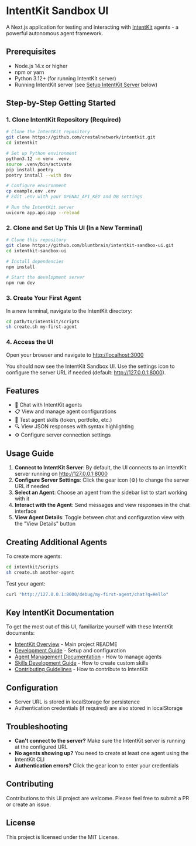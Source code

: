 # IntentKit Sandbox UI

A Next.js application for testing and interacting with [IntentKit](https://github.com/crestalnetwork/intentkit) agents - a powerful autonomous agent framework.

## Prerequisites

- Node.js 14.x or higher
- npm or yarn
- Python 3.12+ (for running IntentKit server)
- Running IntentKit server (see [Setup IntentKit Server](#setup-intentkit-server) below)

## Step-by-Step Getting Started

### 1. Clone IntentKit Repository (Required)

```bash
# Clone the IntentKit repository
git clone https://github.com/crestalnetwork/intentkit.git
cd intentkit

# Set up Python environment
python3.12 -m venv .venv
source .venv/bin/activate
pip install poetry
poetry install --with dev

# Configure environment
cp example.env .env
# Edit .env with your OPENAI_API_KEY and DB settings

# Run the IntentKit server
uvicorn app.api:app --reload
```

### 2. Clone and Set Up This UI (In a New Terminal)

```bash
# Clone this repository
git clone https://github.com/bluntbrain/intentkit-sandbox-ui.git
cd intentkit-sandbox-ui

# Install dependencies
npm install

# Start the development server
npm run dev
```

### 3. Create Your First Agent

In a new terminal, navigate to the IntentKit directory:

```bash
cd path/to/intentkit/scripts
sh create.sh my-first-agent
```

### 4. Access the UI

Open your browser and navigate to [http://localhost:3000](http://localhost:3000)

You should now see the IntentKit Sandbox UI. Use the settings icon to configure the server URL if needed (default: http://127.0.0.1:8000).

## Features

- 🤖 Chat with IntentKit agents
- 📋 View and manage agent configurations
- 💼 Test agent skills (token, portfolio, etc.)
- 🔍 View JSON responses with syntax highlighting
- ⚙️ Configure server connection settings

## Usage Guide

1. **Connect to IntentKit Server**: By default, the UI connects to an IntentKit server running on http://127.0.0.1:8000
2. **Configure Server Settings**: Click the gear icon (⚙️) to change the server URL if needed
3. **Select an Agent**: Choose an agent from the sidebar list to start working with it
4. **Interact with the Agent**: Send messages and view responses in the chat interface
5. **View Agent Details**: Toggle between chat and configuration view with the "View Details" button

## Creating Additional Agents

To create more agents:
```bash
cd intentkit/scripts
sh create.sh another-agent
```

Test your agent:
```bash
curl "http://127.0.0.1:8000/debug/my-first-agent/chat?q=Hello"
```

## Key IntentKit Documentation

To get the most out of this UI, familiarize yourself with these IntentKit documents:

- [IntentKit Overview](https://github.com/crestalnetwork/intentkit/blob/main/README.md) - Main project README
- [Development Guide](https://github.com/crestalnetwork/intentkit/blob/main/DEVELOPMENT.md) - Setup and configuration
- [Agent Management Documentation](https://github.com/crestalnetwork/intentkit/blob/main/docs/agent.md) - How to manage agents
- [Skills Development Guide](https://github.com/crestalnetwork/intentkit/blob/main/docs/contributing/skills.md) - How to create custom skills
- [Contributing Guidelines](https://github.com/crestalnetwork/intentkit/blob/main/CONTRIBUTING.md) - How to contribute to IntentKit

## Configuration

- Server URL is stored in localStorage for persistence
- Authentication credentials (if required) are also stored in localStorage

## Troubleshooting

- **Can't connect to the server?** Make sure the IntentKit server is running at the configured URL
- **No agents showing up?** You need to create at least one agent using the IntentKit CLI
- **Authentication errors?** Click the gear icon to enter your credentials

## Contributing

Contributions to this UI project are welcome. Please feel free to submit a PR or create an issue.

## License

This project is licensed under the MIT License.

